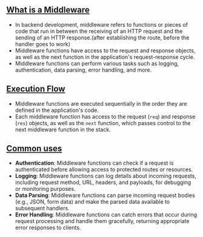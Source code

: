 
## <u>What is a Middleware</u>

- In backend development, middleware refers to functions or pieces of code that run in between the receiving of an HTTP request and the sending of an HTTP response.(after establishing the route, before the handler goes to work)
- Middleware functions have access to the request and response objects, as well as the next function in the application's request-response cycle.
- Middleware functions can perform various tasks such as logging, authentication, data parsing, error handling, and more.


## <u>Execution Flow</u>

- Middleware functions are executed sequentially in the order they are defined in the application's code.
- Each middleware function has access to the request (`req`) and response (`res`) objects, as well as the `next` function, which passes control to the next middleware function in the stack.


## <u>Common uses</u>

- <b>Authentication</b>: Middleware functions can check if a request is authenticated before allowing access to protected routes or resources.
- **Logging**: Middleware functions can log details about incoming requests, including request method, URL, headers, and payloads, for debugging or monitoring purposes.
- **Data Parsing**: Middleware functions can parse incoming request bodies (e.g., JSON, form data) and make the parsed data available to subsequent handlers.
- **Error Handling**: Middleware functions can catch errors that occur during request processing and handle them gracefully, returning appropriate error responses to clients.